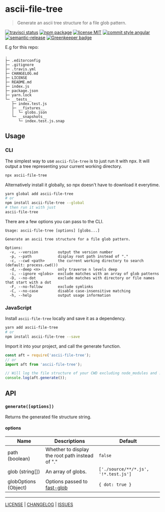 # ascii-file-tree

> Generate an ascii tree structure for a file glob pattern.

[![travisci status][travisci-badge]][travisci-link] [![npm package][npm-badge]][npm-link] [![license MIT][license-badge]][license] [![commit style angular][commit-style-badge]][commit-style-link] [![semantic-release][semantic-release-badge]][semantic-release-link] [![Greenkeeper badge][greenkeeper-badge]][greenkeeper-link]

E.g for this repo:
```
.
├─ .editorconfig
├─ .gitignore
├─ .travis.yml
├─ CHANGELOG.md
├─ LICENSE
├─ README.md
├─ index.js
├─ package.json
├─ yarn.lock
└─ __tests__
   ├─ index.test.js
   ├─ __fixtures__
   │  └─ globs.json
   └─ __snapshots__
      └─ index.test.js.snap
```

## Usage
### CLI
The simplest way to use `ascii-file-tree` is to just run it with npx. It will output a tree representing your current working directory.
```bash
npx ascii-file-tree
```
Alternatively install it globally, so npx doesn't have to download it everytime.
```bash
yarn global add ascii-file-tree
# or
npm install ascii-file-tree --global
# then run it with just
ascii-file-tree
```
There are a few options you can pass to the CLI.
```
Usage: ascii-file-tree [options] [globs...]

Generate an ascii tree structure for a file glob pattern.

Options:
  -v, --version         output the version number
  -p, --path            display root path instead of "."
  -c, --cwd <path>      the current working directory to search (default: process.cwd())
  -d, --deep <n>        only traverse n levels deep
  -i, --ignore <globs>  exclude matches with an array of glob patterns
  -D, --no-dot          exclude matches with directory or file names that start with a dot
  -F, --no-follow       exclude symlinks
  -C, --no-case         disable case-insensitive matching
  -h, --help            output usage information
```

### JavaScript
Install `ascii-file-tree` locally and save it as a dependency.
```bash
yarn add ascii-file-tree
# or
npm install ascii-file-tree --save
```
Import it into your project, and call the generate function.
```javascript
const aft = require('ascii-file-tree');
// or
import aft from 'ascii-file-tree');

// Will log the file structure of your CWD excluding node_modules and .git.
console.log(aft.generate());
```

## API
### `generate([options])`
Returns the generated file structure string.

#### options
Name | Descriptions | Default
--- | --- | ---
path (boolean) | Whether to display the root path instead of "." | `false`
glob (string[]) | An array of globs. | `['./source/**/*.js', '!*.test.js']`
globOptions (Object) | Options passed to [fast-glob][fast-glob] | `{ dot: true }`

---

[LICENSE][license] | [CHANGELOG][changelog] | [ISSUES][issues]

[license]: ./LICENSE
[changelog]: ./CHANGELOG.md
[issues]: https://github.com/AndrewLeedham/ascii-file-tree/issues
[fast-glob]: https://github.com/mrmlnc/fast-glob#options-1

[travisci-badge]: https://flat.badgen.net/travis/AndrewLeedham/ascii-file-tree/master
[travisci-link]: https://travis-ci.org/AndrewLeedham/ascii-file-tree

[npm-badge]: https://flat.badgen.net/npm/v/ascii-file-tree?color=cyan
[npm-link]: https://www.npmjs.com/package/ascii-file-tree

[license-badge]: https://flat.badgen.net/npm/license/ascii-file-tree

[commit-style-badge]: https://flat.badgen.net/badge/commit%20style/angular/purple
[commit-style-link]: https://github.com/angular/angular.js/blob/master/DEVELOPERS.md#-git-commit-guidelines

[semantic-release-badge]: https://flat.badgen.net/badge/%20%20%F0%9F%93%A6%F0%9F%9A%80/semantic%20release/e10079
[semantic-release-link]: https://github.com/semantic-release/semantic-release

[greenkeeper-badge]: https://badges.greenkeeper.io/AndrewLeedham/ascii-file-tree.svg?style=flat-square
[greenkeeper-link]: https://greenkeeper.io/
